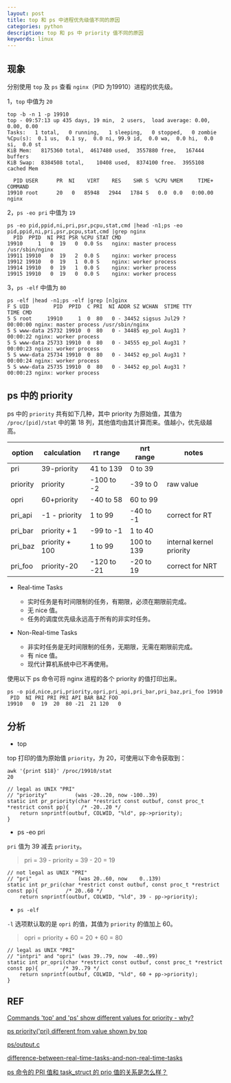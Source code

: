 ```yaml
---
layout: post
title: top 和 ps 中进程优先级值不同的原因
categories: python
description: top 和 ps 中 priority 值不同的原因
keywords: linux
---
```


## 现象

分别使用 `top` 及 `ps` 查看 `nginx`（PID 为19910）进程的优先级。

1，`top` 中值为 `20`

```shell
top -b -n 1 -p 19910                              
top - 09:57:13 up 435 days, 19 min,  2 users,  load average: 0.00, 0.00, 0.00
Tasks:   1 total,   0 running,   1 sleeping,   0 stopped,   0 zombie
%Cpu(s):  0.1 us,  0.1 sy,  0.0 ni, 99.9 id,  0.0 wa,  0.0 hi,  0.0 si,  0.0 st
KiB Mem:   8175360 total,  4617480 used,  3557880 free,   167444 buffers
KiB Swap:  8384508 total,    10408 used,  8374100 free.  3955108 cached Mem

  PID USER      PR  NI    VIRT    RES    SHR S  %CPU %MEM     TIME+ COMMAND
19910 root      20   0   85948   2944   1784 S   0.0  0.0   0:00.00 nginx
```

2，`ps -eo pri` 中值为 `19`

```shell
ps -eo pid,ppid,ni,pri,psr,pcpu,stat,cmd |head -n1;ps -eo pid,ppid,ni,pri,psr,pcpu,stat,cmd |grep nginx
  PID  PPID  NI PRI PSR %CPU STAT CMD
19910     1   0  19   0  0.0 Ss   nginx: master process /usr/sbin/nginx
19911 19910   0  19   2  0.0 S    nginx: worker process
19912 19910   0  19   1  0.0 S    nginx: worker process
19914 19910   0  19   1  0.0 S    nginx: worker process
19915 19910   0  19   0  0.0 S    nginx: worker process
```

3，`ps -elf` 中值为 `80`

```shell
ps -elf |head -n1;ps -elf |grep [n]ginx
F S UID        PID  PPID  C PRI  NI ADDR SZ WCHAN  STIME TTY          TIME CMD
5 S root     19910     1  0  80   0 - 34452 sigsus Jul29 ?        00:00:00 nginx: master process /usr/sbin/nginx
5 S www-data 25732 19910  0  80   0 - 34485 ep_pol Aug31 ?        00:00:22 nginx: worker process
5 S www-data 25733 19910  0  80   0 - 34555 ep_pol Aug31 ?        00:00:23 nginx: worker process
5 S www-data 25734 19910  0  80   0 - 34452 ep_pol Aug31 ?        00:00:24 nginx: worker process
5 S www-data 25735 19910  0  80   0 - 34452 ep_pol Aug31 ?        00:00:23 nginx: worker process
```


## ps 中的 priority

ps 中的 `priority` 共有如下几种，其中 priority 为原始值，其值为 `/proc/[pid]/stat` 中的第 18 列，其他值均由其计算而来。值越小，优先级越高。 

| option   | calculation    | rt range     | nrt range  | notes                    |
|----------|----------------|--------------|------------|--------------------------|
| pri      | 39-priority    | 41 to 139    | 0 to 39    |                          |
| priority | priority       | -100 to -2   | -39 to 0   | raw value                |
| opri     | 60+priority    | -40 to 58    | 60 to 99   |                          |
| pri_api  | -1 - priority  | 1 to 99      | -40 to -1  | correct for RT           |
| pri_bar  | priority + 1   | -99 to -1    | 1 to 40    |                          |
| pri_baz  | priority + 100 | 1 to 99      | 100 to 139 | internal kernel priority |
| pri_foo  | priority-20    |  -120 to -21 | -20 to 19  | correct for NRT          |


 - Real-time Tasks
 
   - 实时任务是有时间限制的任务，有期限，必须在期限前完成。
   - 无 nice 值。
   - 任务的调度优先级永远高于所有的非实时任务。

 - Non-Real-time Tasks
 
   - 非实时任务是无时间限制的任务，无期限，无需在期限前完成。
   - 有 nice 值。
   - 现代计算机系统中已不再使用。
 
 使用以下 ps 命令可将 nginx 进程的各个 priority 的值打印出来。
 
 ```shell
 ps -o pid,nice,pri,priority,opri,pri_api,pri_bar,pri_baz,pri_foo 19910
  PID  NI PRI PRI PRI API BAR BAZ FOO
19910   0  19  20  80 -21  21 120   0
 ```

## 分析

 - top

top 打印的值为原始值 `priority`，为 20，可使用以下命令获取到：

```shell
awk '{print $18}' /proc/19910/stat  
20
```

```shell
// legal as UNIX "PRI"
// "priority"         (was -20..20, now -100..39)
static int pr_priority(char *restrict const outbuf, const proc_t *restrict const pp){    /* -20..20 */
    return snprintf(outbuf, COLWID, "%ld", pp->priority);
}
```

 - ps -eo pri
 
`pri` 值为 39 减去 `priority`。

> pri = 39 - priority = 39 - 20 = 19

```shell
// not legal as UNIX "PRI"
// "pri"               (was 20..60, now    0..139)
static int pr_pri(char *restrict const outbuf, const proc_t *restrict const pp){         /* 20..60 */
    return snprintf(outbuf, COLWID, "%ld", 39 - pp->priority);
```


 - `ps -elf`

`-l` 选项默认取的是 `opri` 的值，其值为 `priority` 的值加上 60。

> opri = priority + 60 = 20 + 60 = 80

```shell
// legal as UNIX "PRI"
// "intpri" and "opri" (was 39..79, now  -40..99)
static int pr_opri(char *restrict const outbuf, const proc_t *restrict const pp){        /* 39..79 */
    return snprintf(outbuf, COLWID, "%ld", 60 + pp->priority);
}
```

## REF

[Commands 'top' and 'ps' show different values for priority - why?](https://unix.stackexchange.com/questions/613717/commands-top-and-ps-show-different-values-for-priority-why#comment1146281_613727)

[ps priority('pri) different from value shown by top](https://gitlab.com/procps-ng/procps/-/issues/111)

[ps/output.c](https://gitlab.com/procps-ng/procps/-/blob/master/ps/output.c)

[difference-between-real-time-tasks-and-non-real-time-tasks](https://www.geeksforgeeks.org/difference-between-real-time-tasks-and-non-real-time-tasks/)

[ps 命令的 PRI 值和 task_struct 的 prio 值的关系是怎么样？](https://www.zhihu.com/question/272086181)  


